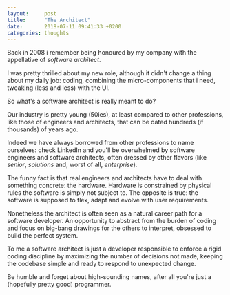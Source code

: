 ```yaml
---
layout:     post
title:      "The Architect"
date:       2018-07-11 09:41:33 +0200
categories: thoughts
---
```


Back in 2008 i remember being honoured by my company with the appellative of *software architect*.

I was pretty thrilled about my new role, although it didn't change a thing about my daily job: coding, combining the micro-components that i need, tweaking (less and less) with the UI.

So what's a software architect is really meant to do?

Our industry is pretty young (50ies), at least compared to other professions, like those of engineers and architects, that can be dated hundreds (if thousands) of years ago.

Indeed we have always borrowed from other professions to name ourselves: check LinkedIn and you'll be overwhelmed by software engineers and software architects, often dressed by other flavors (like *senior*, *solutions* and, worst of all, *enterprise*).

The funny fact is that real engineers and architects have to deal with something concrete: the hardware. Hardware is constrained by physical rules the software is simply not subject to. The opposite is true: the software is supposed to flex, adapt and evolve with user requirements.

Nonetheless the architect is often seen as a natural career path for a software developer. An opportunity to abstract from the burden of coding and focus on big-bang drawings for the others to interpret, obsessed to build the perfect system.

To me a software architect is just a developer responsible to enforce a rigid coding discipline by maximizing the number of decisions not made, keeping the codebase simple and ready to respond to unexpected change.

Be humble and forget about high-sounding names, after all you're just a (hopefully pretty good) programmer.
